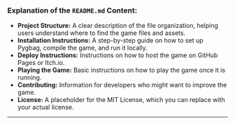 
### **Explanation of the `README.md` Content:**
- **Project Structure:** A clear description of the file organization, helping users understand where to find the game files and assets.
- **Installation Instructions:** A step-by-step guide on how to set up Pygbag, compile the game, and run it locally.
- **Deploy Instructions:** Instructions on how to host the game on GitHub Pages or Itch.io.
- **Playing the Game:** Basic instructions on how to play the game once it is running.
- **Contributing:** Information for developers who might want to improve the game.
- **License:** A placeholder for the MIT License, which you can replace with your actual license.

---


